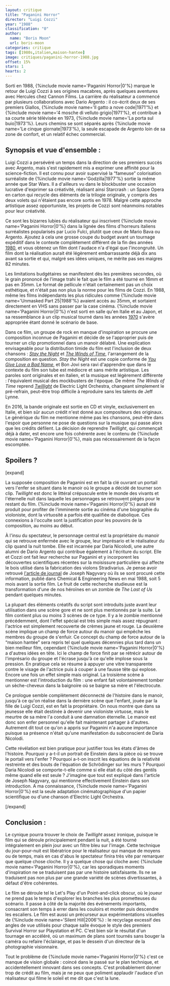 ```yaml
---
layout: critique
title: "Paganini Horror"
director: "Luigi Cozzi"
year: "1988"
classification: "0"
author:
  name: "Boris Moon"
  url: boris-moon
categories: critique
tags: [1980s,italien,maison-hantee]
image: critiques/paganini-horror-1988.jpg
offset: 15%
stars: 1
hearts: 2
---
```


Sorti en 1988, {%include movie name='Paganini Horror|0'%} marque le retour de Luigi Cozzi à ses origines macabres, après quelques aventures avec Hercules chez Cannon Films. La carrière du réalisateur a commencé par plusieurs collaborations avec Dario Argento : il co-écrit deux de ses premiers Giallos, {%include movie name='Il gatto a nove code|1971'%} et {%include movie name='4 mosche di velluto grigio|1971'%}, et contribue à sa courte série télévisée en 1973, {%include movie name='La porta sul buio|1973'%}. Leurs chemins se sont séparés après {%include movie name='Le cinque giornate|1973'%}, la seule escapade de Argento loin de sa zone de confort, et un relatif échec commercial.

## Synopsis et vue d'ensemble :

Luigi Cozzi a persévéré un temps dans la direction de ses premiers succès avec Argento, mais s'est rapidement mis a exprimer une affinité pour la science-fiction. Il est connu pour avoir supervisé la “fameuse” colorisation surréaliste de {%include movie name='Godzilla|1977'%} sortie la même année que Star Wars. Il a d'ailleurs vu dans le blockbuster une occasion lucrative d'exprimer sa créativité, réalisant ainsi Starcrash : un Space Opera en carton qui recycle des éléments de la trilogie originale, y compris des deux volets qui n'étaient pas encore sortis en 1978. Malgré cette approche artistique assez opportuniste, les projets de Cozzi sont néanmoins notables pour leur créativité.

Ce sont les bizarres lubies du réalisateur qui inscrivent {%include movie name='Paganini Horror|0'%} dans la lignée des films d'horreurs italiens surréalistes popularisés par Lucio Fulci, plutôt que ceux de Mario Bava ou Argento. Ajoutez à cela une grosse coupe du budget avant un tournage expéditif dans le contexte complètement différent de la fin des années [1980](1980s), et vous obtenez un film dont l'audace n'a d'égal que l'incongruité. Un film dont la réalisation aurait été légèrement embarrassante déjà dix ans avant sa sortie et qui, malgré ses idées uniques, ne mérite pas ses maigres 82 minutes.

Les limitations budgétaires se manifestent dès les premières secondes, où le grain prononcé de l'image trahi le fait que le film a été tourné en 16mm et pas en 35mm. Le format de pellicule n'était certainement pas un choix esthétique, et n'était pas non plus la norme pour les films de Cozzi. En 1988, même les films indépendants les plus ridicules comme {%include movie name='Unmasked Part 25|1988'%} avaient accès au 35mm, et sortaient directement en VHS sans passer par la case cinéma. {%include movie name='Paganini Horror|0'%} n'est sorti en salle qu'en Italie et au Japon, et sa ressemblance à un clip musical tourné dans les années [1970](1970s) s'avère appropriée étant donné le scénario de base.

Dans ce film, un groupe de rock en manque d'inspiration se procure une composition inconnue de Paganini et décide de se l'approprier puis de tourner un clip promotionnel dans un manoir délabré. Une explication envisageable pour la distribution timide du film est l'inclusion de deux chansons : [*Stay the Night*](https://www.youtube.com/watch?v=3hy_tDOom0E) et [*The Winds of Time*](https://www.youtube.com/watch?v=jR2XY4Tm52E), l'arrangement de la composition en question. *Stay the Night* est une copie conforme de [*You Give Love a Bad Name*](https://www.youtube.com/watch?v=Aqc3VTpz9HQ), et Bon Jovi sera ravi d'apprendre que dans le contexte du film son tube est médiocre et sans mérite artistique. Les paroles sont originales et en italien, et la musique est légèrement différente : l'équivalent musical des mockbusters de l'époque. De même *The Winds of Time* reprend [*Twillight*](https://www.youtube.com/watch?v=E33OB_TgR7Q) de Electric Light Orchestra, changeant simplement le pré-refrain, peut-être trop difficile à reproduire sans les talents de Jeff Lynne.

En 2016, la bande originale est sortie en CD et vinyle, exclusivement en Italie, et bien sûr aucun crédit n'est donné aux compositeurs des originaux. Le générique du film ne mentionne même pas les chansons, peut-être dans l'espoir que personne ne pose de questions sur la musique qui passe alors que les crédits défilent. La décision de reprendre *Twillight*, qui commençait déjà à dater, est encore une fois cohérente avec le contenu de {%include movie name='Paganini Horror|0'%}, mais pas nécessairement de la façon escomptée.

## Spoilers ?

[expand]

La supposée composition de Paganini est en fait la clé ouvrant un portail vers l'enfer se situant dans le manoir où le groupe a décidé de tourner son clip. *Twillight* est donc le littéral crépuscule entre le monde des vivants et l'éternelle nuit dans laquelle les personnages se retrouvent piégés pour le restant du film. {%include movie name='Paganini Horror|0'%} aurait été produit pour profiter de l'imminente sortie au cinéma d'une biographie du violoniste, dont la virtuosité a parfois été qualifiée de diabolique. Ces connexions à l'occulte sont la justification pour les pouvoirs de la composition, au moins au début.

À l'insu du spectateur, le personnage central est la propriétaire du manoir qui se retrouve enfermée avec le groupe, leur imprésario et le réalisateur du clip quand la nuit tombe. Elle est incarnée par Daria Nicolodi, une autre alumni de Dario Argento qui contribue également à l'écriture du script. Elle et Cozzi ont fait leur recherche sur Paganini et y incorporent les découvertes scientifiques récentes sur la moisissure particulière qui affecte le bois utilisé dans la fabrication des violons Stradivarius. Je pense avoir retrouvé [l'article de journal](https://www.researchgate.net/publication/231228343_The_Chemistry_of_a_Stradivarius) de Joseph Nagyvary où ils se sont procuré cette information, publié dans Chemical & Engineering News en mai 1988, soit 5 mois avant la sortie film. Le fruit de cette recherche studieuse est la transformation d'une de nos héroïnes en un zombie de *The Last of Us* pendant quelques minutes.

La plupart des éléments créatifs du script sont introduits juste avant leur utilisation dans une scène gore et ne sont plus mentionnés par la suite. Le film contient plus ou moins 3 scènes de ce type. Il y a le zombie mentionné précédemment, dont l'effet spécial est très simple mais assez répugnant : l'actrice est simplement recouverte de crèmes jaune et rouge. La deuxième scène implique un champ de force autour du manoir qui empêche les membres du groupe de s'enfuir. Ce concept du champ de force autour de la “maison hantée” sera repris tel quel quelques décennies plus tard dans un bien meilleur film, cependant {%include movie name='Paganini Horror|0'%} a d'autres idées en tête. Ici le champ de force finit par se rétrécir autour de l'imprésario du groupe et l'écrase jusqu'à ce qu'elle implose sous la pression. En pratique cela se résume à appuyer une vitre transparente contre le visage de l'actrice puis à couper à une fausse tête qui explose. Encore une fois un effet simple mais original. La troisième scène à mentionner est l'introduction du film : une enfant fait volontairement tomber un sèche-cheveux dans la baignoire où se baigne sa mère et l'électrocute.

Ce prologue semble complètement déconnecté de l'histoire dans le manoir, jusqu'à ce qu'on réalise dans la dernière scène que l'enfant, jouée par la fille de Luigi Cozzi, est en fait la propriétaire. On nous montre que dans sa jeunesse elle était destinée à devenir une violoniste virtuose, mais le meurtre de sa mère l'a conduit à une damnation éternelle. Le manoir est donc son enfer personnel qu'elle fait maintenant partager à d'autres. Autrement dit tout ce qu'on a appris sur Paganini n'a aucune importance puisque sa présence n'était qu'une manifestation du subconscient de Daria Nicolodi.

Cette révélation est bien pratique pour justifier tous les états d'âmes de l'histoire. Pourquoi y a-t-il un portrait de Einstein dans la pièce où se trouve le portail vers l'enfer ? Pourquoi a-t-on inscrit les équations de la relativité restreinte et des bouts de l'équation de Schrödinger sur les murs ? Pourquoi Daria Nicolodi se comporte-t-elle comme si elle était du côté des gentils même quand elle est seule ? J'imagine que tout est expliqué dans l'article de Joseph Nagyvary, qui mentionne effectivement Einstein dans son introduction. A ma connaissance, {%include movie name='Paganini Horror|0'%} est la seule adaptation cinématographique d'un papier scientifique ou d'une chanson d'Electric Light Orchestra.

[/expand]

## Conclusion :

Le cynique pourra trouver le choix de *Twillight* assez ironique, puisque le film qui se déroule principalement pendant la nuit, a été tourné intégralement en plein jour avec un filtre bleu sur l'image. Cette technique du jour-pour-nuit est libératrice pour le réalisateur qui manque de moyens ou de temps, mais en cas d'abus le spectateur finira très vite par remarquer que quelque chose cloche. Il y a quelque chose qui cloche avec {%include movie name='Paganini Horror|0'%}, car les sporadiques moments d'inspiration ne se traduisent pas par une histoire satisfaisante. Ils ne se traduisent pas non plus par une grande variété de scènes divertissantes, à défaut d'être cohérentes.

Le film se déroule tel le Let's Play d'un Point-and-click obscur, où le joueur ne prend pas le temps d'explorer les branches les plus prometteuses du scénario. Il passe à côté de la majorité des événements importants, consacrant son temps à errer dans les couloirs et monter puis descendre les escaliers. Le film est aussi un précurseur aux expérimentations visuelles de {%include movie name='Silent Hill|2006'%} : le recyclage excessif des angles de vue utilisés pour chaque salle évoque le style des premiers Survival Horror sur Playstation et PC. C'est bien sûr le résultat d'un tournage en accéléré, où un maximum de plans sont tournés sans bouger la caméra ou refaire l'éclairage, et pas le dessein d'un directeur de la photographie visionnaire.

Tout le problème de {%include movie name='Paganini Horror|0'%} c'est ce manque de vision globale : coincé dans le passé sur le plan technique, et accidentellement innovant dans ses concepts. C'est probablement donner trop de crédit au film, mais je ne peux que poliment applaudir l'audace d'un réalisateur qui filme le soleil et me dit que c'est la lune.
